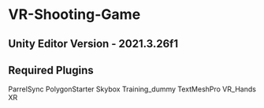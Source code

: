 # VR-Shooting-Game

## Unity Editor Version - 2021.3.26f1

## Required Plugins

ParrelSync
PolygonStarter
Skybox
Training_dummy
TextMeshPro
VR_Hands
XR
